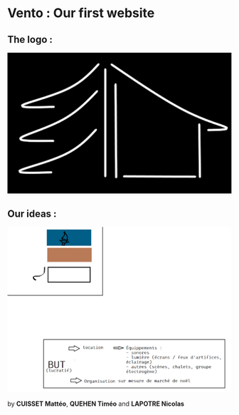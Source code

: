 # Vento : Our first website

## The logo :

![1714036576504](image/README/1714036576504.png)



## Our ideas :

![1714036619583](image/README/1714036619583.png)



by **CUISSET Mattéo**, **QUEHEN Timéo** and **LAPOTRE Nicolas**
